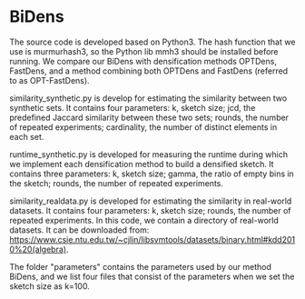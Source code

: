 # BiDens

The source code is developed based on Python3.
The hash function that we use is murmurhash3, so the Python lib mmh3 should be installed before running.
We compare our BiDens with densification methods OPTDens, FastDens, and a method combining both OPTDens and FastDens (referred to as OPT-FastDens).
      
similarity_synthetic.py is develop for estimating the similarity between two synthetic sets. It contains four parameters: k, sketch size; jcd, the predefined Jaccard similarity between these two sets; rounds, the number of repeated experiments; cardinality, the number of distinct elements in each set.

runtime_synthetic.py is developed for measuring the runtime during which we implement each densification method to build a densified sketch. It contains three parameters: k, sketch size; gamma, the ratio of empty bins in the sketch; rounds, the number of repeated experiments.

similarity_realdata.py is developed for estimating the similarity in real-world datasets. It contains four parameters: k, sketch size; rounds, the number of repeated experiments.
In this code, we contain a directory of real-world datasets. It can be downloaded from: https://www.csie.ntu.edu.tw/~cjlin/libsvmtools/datasets/binary.html#kdd2010%20(algebra).

The folder "parameters" contains the parameters used by our method BiDens, and we list four files that consist of the parameters when we set the sketch size as k=100.
